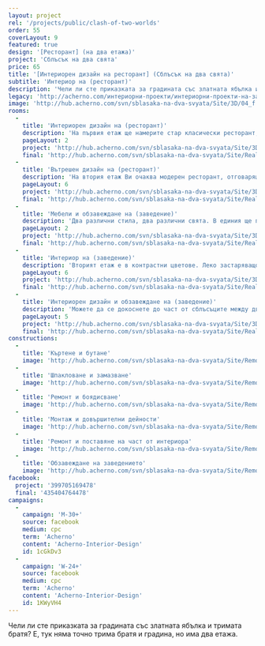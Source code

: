 ```yaml
---
layout: project
rel: '/projects/public/clash-of-two-worlds' 
order: 55
coverLayout: 9
featured: true
design: '[Ресторант] (на два етажа)'
project: 'Сблъсък на два свята'
price: 65
title: '[Интериорен дизайн на ресторант] (Сблъсък на два свята)'
subtitle: 'Интериор на (ресторант)'
description: 'Чели ли сте приказката за градината със златната ябълка и тримата братя? Е, тук няма точно трима братя и градина, но има два етажа.'
legacy: 'http://acherno.com/интериорни-проекти/интериорни-проекти-на-заведения/сблъсъка-на-два-свята/интериорен-дизайн-на-ресторант.html'
image: 'http://hub.acherno.com/svn/sblasaka-na-dva-svyata/Site/3D/04_f.jpg'
rooms:
  -
    title: 'Интериорен дизайн на (ресторант)'
    description: 'На първия етаж ще намерите стар класически ресторант, все едно пренесъл се с машина на времето от някогашна Франция.'
    pageLayout: 2
    project: 'http://hub.acherno.com/svn/sblasaka-na-dva-svyata/Site/3D/06_f.jpg'
    final: 'http://hub.acherno.com/svn/sblasaka-na-dva-svyata/Site/Realizacia/03.JPG'
  -
    title: 'Вътрешен дизайн на (ресторант)'
    description: 'На втория етаж Ви очаква модерен ресторант, отговарящ на всички съвременни тенденции на 21 век. Само на няколко стъпала от първия.'
    pageLayout: 6
    project: 'http://hub.acherno.com/svn/sblasaka-na-dva-svyata/Site/3D/01_f.bmp'
    final: 'http://hub.acherno.com/svn/sblasaka-na-dva-svyata/Site/Realizacia/01.JPG'
  -
    title: 'Мебели и обзавеждане на (заведение)'
    description: 'Два различни стила, два различни свята. В единия ще попаднете в стар ресторант в областта Прованс във Франция, а в другия - в модерен ресторант в града.'
    pageLayout: 2
    project: 'http://hub.acherno.com/svn/sblasaka-na-dva-svyata/Site/3D/04_f.jpg'
    final: 'http://hub.acherno.com/svn/sblasaka-na-dva-svyata/Site/Realizacia/04.JPG'
  -
    title: 'Интериор на (заведение)'
    description: 'Вторият етаж е в контрастни цветове. Леко застаряващо бяло и лъскаво черно, комбинирани с тапет, придаващ ефекта на стара мазилка, и стена със стенописи с модерни графични елементи'
    pageLayout: 6
    project: 'http://hub.acherno.com/svn/sblasaka-na-dva-svyata/Site/3D/02_f.bmp'
    final: 'http://hub.acherno.com/svn/sblasaka-na-dva-svyata/Site/Realizacia/02.JPG'
  -
    title: 'Интериорен дизайн и обзавеждане на (заведение)'
    description: 'Можете да се докоснете до част от сблъсъците между двата свята, пренесени тук от приказката за градината със златната ябълка и тримата братя.'
    pageLayout: 5
    project: 'http://hub.acherno.com/svn/sblasaka-na-dva-svyata/Site/3D/05_f.jpg'
    final: 'http://hub.acherno.com/svn/sblasaka-na-dva-svyata/Site/Realizacia/05.JPG'
constructions:
  - 
    title: 'Къртене и бутане'
    image: 'http://hub.acherno.com/svn/sblasaka-na-dva-svyata/Site/Remonti/01.jpg'
  - 
    title: 'Шпакловане и замазване'
    image: 'http://hub.acherno.com/svn/sblasaka-na-dva-svyata/Site/Remonti/02.jpg'
  - 
    title: 'Ремонт и боядисване'
    image: 'http://hub.acherno.com/svn/sblasaka-na-dva-svyata/Site/Remonti/06.jpg'
  - 
    title: 'Монтаж и довършителни дейности'
    image: 'http://hub.acherno.com/svn/sblasaka-na-dva-svyata/Site/Remonti/07.jpg'
  -
    title: 'Ремонт и поставяне на част от интериора'
    image: 'http://hub.acherno.com/svn/sblasaka-na-dva-svyata/Site/Remonti/04.jpg'
  -
    title: 'Обзавеждане на заведението'
    image: 'http://hub.acherno.com/svn/sblasaka-na-dva-svyata/Site/Remonti/08.jpg'
facebook:
  project: '399705169478'
  final: '435404764478'
campaigns:
  -
    campaign: 'M-30+' 
    source: facebook
    medium: cpc
    term: 'Acherno'
    content: 'Acherno-Interior-Design'
    id: 1cGkDv3
  -
    campaign: 'W-24+' 
    source: facebook
    medium: cpc
    term: 'Acherno'
    content: 'Acherno-Interior-Design'
    id: 1KWyVH4
---
```

Чели ли сте приказката за градината със златната ябълка и тримата братя? Е, тук няма точно трима братя и градина, но има два етажа.
